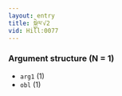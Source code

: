 ```yaml
---
layout: entry
title: སྐྱེལ་√2
vid: Hill:0077
---
```

### Argument structure (N = 1)
* `arg1` (1)
* `obl` (1)
